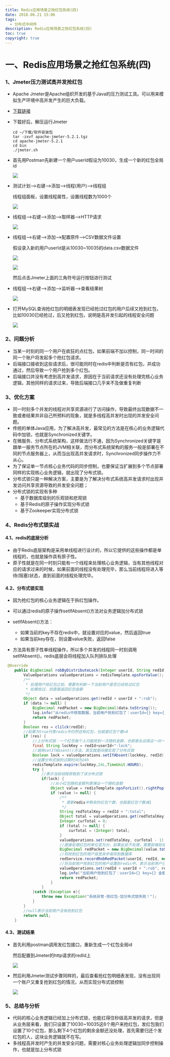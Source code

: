 ```yaml
---
title: Redis应用场景之抢红包系统(四)
date: 2018.06.21 15:06
tags:
  - 分布式中间件
description: Redis应用场景之抢红包系统(四)
toc: true
copyright: true
---
```


# 一、Redis应用场景之抢红包系统(四)

### 1、Jmeter压力测试高并发抢红包

- Apache Jmeter是Apache组织开发的基于Java的压力测试工具。可以用来模拟生产环境中高并发产生的巨大负载。
- [下载链接](https://downloads.apache.org//jmeter/binaries/apache-jmeter-5.2.1.tgz)

- 下载好后，解压运行Jmeter

  ```shell
  cd ~/下载/软件安装包
  tar -zxvf apache-jmeter-5.2.1.tgz
  cd apache-jmeter-5.2.1
  cd bin
  ./jmeter.sh
  ```

- 首先用Postman先新建一个用户userId假设为10030，生成一个新的红包全局id

  ![](Redis应用场景之抢红包系统-四/postman发红包接口.png)

- 测试计划-->右键-->添加-->线程(用户)-->线程组

  线程组面板，设置线程属性，设置线程数为1000个

  ![](Redis应用场景之抢红包系统-四/Jmeter线程组设置.png)

- 线程组-->右键-->添加-->取样器-->HTTP请求

  ![](Redis应用场景之抢红包系统-四/Jmeter的Http请求设置.png)

- 线程组-->右键-->添加-->配置原件-->CSV数据文件设置

  假设录入新的用户userId是从10030~10035的data.csv数据文件

  ![](Redis应用场景之抢红包系统-四/data的csv数据文件.png)

  ![](Redis应用场景之抢红包系统-四/Jmeter的CSV数据文件设置.png)

  然后点击Jmeter上面的三角符号运行按钮进行测试

- 线程组-->右键-->添加-->监听器-->查看结果树

  ![](Redis应用场景之抢红包系统-四/查看结果树的响应结果.png)

- 打开MySQL查询抢红包的明细表发现已经抢过红包的用户后续又抢到红包，比如10030已经抢过，后又抢到红包，说明是高并发引起的线程安全问题

  ![](Redis应用场景之抢红包系统-四/查询抢红包明细表.png)

### 2、问题分析

- 当某一时刻的同一个用户在疯狂的点红包，如果前端不加以控制，同一时间的同一个账户将发起多个抢红包请求。
- 后端接口接收到这些请求后，很可能同时在redis中判断是否有红包，并成功通过，然后导致一个用户抢到多个红包。
- 后端接口并没有考虑到高并发请求，原因在于当前请求还没有处理完核心业务逻辑，其他同样的请求过来，导致后端接口几乎来不及做重复判断

### 3、优化方案

- 同一时刻多个并发的线程对共享资源进行了访问操作，导致最终出现数据不一致或者结果并非自己所预料的现象，就是多线程高并发时出现的并发安全问题。
- 传统的单体Java应用，为了解决高并发，最常见的方法是在核心的业务逻辑代码中加锁，也就是Synchronized关键字。
- 在微服务、分布式系统架构，这样做法行不通，因为Synchronized关键字是跟单一服务节点所在的JVM相关联，而分布式系统架构的服务一般是部署在不同的节点服务器上，从而当出现高并发请求时，Synchronized同步操作力不从心。
- 为了保证单一节点核心业务代码的同步控制，也要保证当扩展到多个节点部署同样的实现核心业务逻辑，就出现了分布式锁。
- 分布式锁只是一种解决方案，主要是为了解决分布式系统高并发请求时出现并发访问共享资源导致的并发安全问题；
- 分布式锁的实现有多种
  - 基于数据库级别的乐观锁和悲观锁
  - 基于Redis的原子操作实现分布式锁
  - 基于Zookeeper实现分布式锁

### 4、Redis分布式锁实战

#### 4.1、redis的底层分析

- 由于Redis底层架构是采用单线程进行设计的，所以它提供的这些操作都是单线程的，也就是操作具有原子性。
- 原子性就是在同一时刻只能有一个线程来处理核心业务逻辑，当有其他线程对应的请求过来的时候，如果前面的线程没有处理完毕，那么当前线程将进入等待(阻塞)状态，直到前面的线程处理完毕。

#### 4.2、分布式锁实现

- 因为抢红包的核心业务逻辑在于拆红包操作。
- 可以通过redis的原子操作setIfAbsent()方法对业务逻辑加分布式锁
- setIfAbsent()方法：
  - 如果当前的key不存在redis中，就设置对应的value，然后返回true
  - 如果当前key存在，则设置value失败，返回false

- 方法具有原子性单线程操作，所以多个并发的线程同一时刻调用setIfAbsent()，redis底层会将线程加入队列排队处理

```java
 @Override
    public BigDecimal robByDistributeLock(Integer userId, String redId) throws Exception {
        ValueOperations valueOperations = redisTemplate.opsForValue();
        /**
         * 处理用户抢红包之前，需要先判断一下当前用户是否已经抢过红包
         * 如果抢过，则直接返回红包金额
         */
        Object data = valueOperations.get(redId + userId + ":rob");
        if (data != null) {
            BigDecimal redPacket = new BigDecimal(data.toString());
            log.info("从redis中获取数据，当前用户抢到红包了：userId={} key={} 金额={}", userId, redId, redPacket);
            return redPacket;
        }
        Boolean res = clilck(redId);
        //如果为true代表redis中仍然还有红包，也就是红包个数>0
        if (res) {
            //上分布式锁：一个红包每个人只能抢到一次随机金额，也即是永远保证一对一关系
            final String lockKey = redId+userId+"-lock";
            //调用setIfAbsent()方法，其实就是间接实现了分布式锁
            Boolean lock = valueOperations.setIfAbsent(lockKey, redId);
            //设置分布式锁的过期时间为24h
            redisTemplate.expire(lockKey,24L,TimeUnit.HOURS);
            try {
                //表示当前线程获取到了该分布式锁
                if(lock) {
                    //从小红包随机金额列表弹出一个随机金额
                    Object value = redisTemplate.opsForList().rightPop(redId);
                    if (value != null) {
                        /**
                         * 更新redis中剩余的红包个数，也就是红包个数减1
                         */
                        String redTotalKey = redId + ":total";
                        Object total = valueOperations.get(redTotalKey);
                        Integer curTotal = 0;
                        if (total != null) {
                            curTotal = (Integer) total;
                        }
                        valueOperations.set(redTotalKey, curTotal - 1);
                        //直接处理红包的单位变为分，如果此处不处理，需要前端处理也是一样的
                        BigDecimal redPacket = new BigDecimal(value.toString()).divide(new BigDecimal(100));
                        //将抢到红包的用户信息异步保存到数据库
                        redService.recordRobRedPacket(userId, redId, new BigDecimal(value.toString()));
                        //将当前用户抢到红包的用户设置到redis中，表示当前用户已经抢过红包了，设置过期时间24h
                        valueOperations.set(redId + userId + ":rob", redPacket, 24L, TimeUnit.HOURS);
                        log.info("当前用户抢到红包了：userId={} key={} 金额={}", userId, redId, redPacket);
                        return redPacket;
                    }
                }
            }catch (Exception e){
                throw new Exception("系统异常-抢红包-加分布式锁失败！");
            }
        }
        //null表示当前用户没有抢到红包
        return null;
    }
```

#### 4.3、测试结果

- 首先利用postman调用发红包接口，重新生成一个红包全局id

  然后配置到Jmeter的http请求的redId上

  ![](Redis应用场景之抢红包系统-四/发红包接口重新生成新的红包id.png)

- 然后利用Jmeter测试步骤同样的，最后查看抢红包明细表发现，没有出现同一个账户又重复抢到红包的情况，从而实现分布式锁控制

  ![](Redis应用场景之抢红包系统-四/加分布式锁之后的红包明细表.png)

### 5、总结与分析

- 代码的核心业务逻辑已经加上分布式锁，也能扛得住秒级高并发的请求，但是从业务层来看，我们只设置了10030~10035这6个用户来抢红包，发红包我们设置了10个红包，那么剩下4个红包的剩余金额还没处理，首先需要归还个发红包的人，这块业务逻辑就不在写。
- 多线程高并发时产生的并发安全问题，需要对核心业务处理逻辑加同步控制操作，也就是加上分布式锁